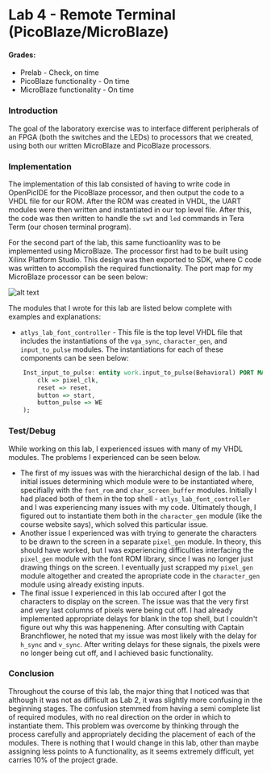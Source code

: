 Lab 4 - Remote Terminal (PicoBlaze/MicroBlaze)
=====

#### Grades:
* Prelab - Check, on time
* PicoBlaze functionality - On time
* MicroBlaze functionality - On time

### Introduction

The goal of the laboratory exercise was to interface different peripherals of an FPGA (both the switches and the LEDs) to processors that we created, using both our written MicroBlaze and PicoBlaze processors.  

### Implementation

The implementation of this lab consisted of having to write code in OpenPicIDE for the PicoBlaze processor, and then output the code to a VHDL file for our ROM. After the ROM was created in VHDL, the UART modules were then written and instantiated in our top level file. After this, the code was then written to handle the `swt` and `led` commands in Tera Term (our chosen terminal program).

For the second part of the lab, this same functioanlity was to be implemented using MicroBlaze. The processor first had to be built using Xilinx Platform Studio. This design was then exported to SDK, where C code was written to accomplish the required functionality. The port map for my MicroBlaze processor can be seen below:

![alt text](http://i.imgur.com/veArrWW.png "MicroBlaze Port Map")

The modules that I wrote for this lab are listed below complete with examples and explanations:

 * `atlys_lab_font_controller` - This file is the top level VHDL file that includes the instantiations of the `vga_sync`, `character_gen`, and `input_to_pulse` modules. The instantiations for each of these components can be seen below:

```vhdl
	Inst_input_to_pulse: entity work.input_to_pulse(Behavioral) PORT MAP(
		clk => pixel_clk,
		reset => reset,
		button => start,
		button_pulse => WE
	);
```

### Test/Debug

While working on this lab, I experienced issues with many of my VHDL modules. The problems I experienced can be seen below.
 * The first of my issues was with the hierarchichal design of the lab. I had initial issues determining which module were to be instantiated where, specifially with the `font_rom` and `char_screen_buffer` modules. Initially I had placed both of them in the top shell - `atlys_lab_font_controller` and I was experiencing many issues with my code. Ultimately though, I figured out to instantiate them both in the `character_gen` module (like the course website says), which solved this particular issue.
 * Another issue I experienced was with trying to generate the characters to be drawn to the screen in a separate `pixel_gen` module. In theory, this should have worked, but I was experiencing difficulties interfacing the `pixel_gen` module with the font ROM library, since I was no longer just drawing things on the screen. I eventually just scrapped my `pixel_gen` module altogether and created the apropriate code in the `character_gen` module using already existing inputs.
 * The final issue I experienced in this lab occured after I got the characters to display on the screen. The issue was that the very first and very last columns of pixels were being cut off. I had already implemented appropriate delays for blank in the top shell, but I couldn't figure out why this was happenening. After consulting with Captain Branchflower, he noted that my issue was most likely with the delay for `h_sync` and `v_sync`. After writing delays for these signals, the pixels were no longer being cut off, and I achieved basic functionality.


### Conclusion

Throughout the course of this lab, the major thing that I noticed was that although it was not as difficult as Lab 2, it was slightly more confusing in the beginning stages. The confusion stemmed from having a semi complete list of required modules, with no real direction on the order in which to instantiate them. This problem was overcome by thinking through the process carefully and appropriately deciding the placement of each of the modules. There is nothing that I would change in this lab, other than maybe assigning less points to A functionality, as it seems extremely difficult, yet carries 10% of the project grade.

 
